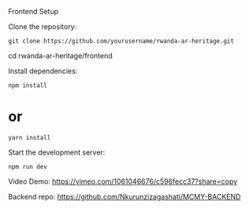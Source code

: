 Frontend Setup

Clone the repository:

```
git clone https://github.com/yourusername/rwanda-ar-heritage.git
```

cd rwanda-ar-heritage/frontend

Install dependencies:

```
npm install
```

# or

```
yarn install
```

Start the development server:

```
npm run dev
```

Video Demo: https://vimeo.com/1061046676/c596fecc37?share=copy

Backend repo: https://github.com/Nkurunzizagashati/MCMY-BACKEND
